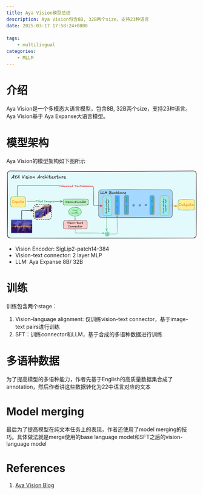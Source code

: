 ```yaml
---
title: Aya Vision模型总结
description: Aya Vision包含8B, 32B两个size，支持23种语言
date: 2025-03-17 17:58:24+0800

tags: 
    - multilingual
categories:
    - MLLM 
---
```


# 介绍

Aya Vision是一个多模态大语言模型，包含8B, 32B两个size，支持23种语言。Aya Vision基于 Aya Expanse大语言模型。

# 模型架构

Aya Vision的模型架构如下图所示

![Aya Vision模型架构 [1]](architecture.png)

- Vision Encoder: SigLip2-patch14-384
- Vision-text connector: 2 layer MLP
- LLM: Aya Expanse 8B/ 32B

# 训练

训练包含两个stage：

1. Vision-language alignment: 仅训练vision-text connector，基于image-text pairs进行训练
2. SFT：训练connector和LLM，基于合成的多语种数据进行训练

# 多语种数据

为了提高模型的多语种能力，作者先基于English的高质量数据集合成了annotation，然后作者讲这些数据转化为22中语言对应的文本

# Model merging

最后为了提高模型在纯文本任务上的表现，作者还使用了model merging的技巧。具体做法就是merge使用的base language model和SFT之后的vision-language model

# References

1. [Aya Vision Blog](https://huggingface.co/blog/aya-vision)
